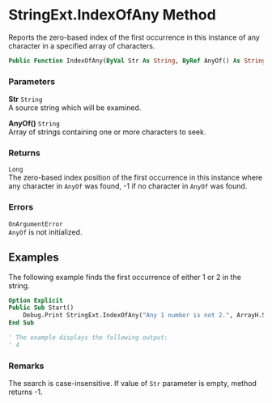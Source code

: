 # StringExt.IndexOfAny Method

Reports the zero-based index of the first occurrence in this instance of any character in a specified array of characters.

```vb
Public Function IndexOfAny(ByVal Str As String, ByRef AnyOf() As String) As Long
```

### Parameters

**Str** `String` <br>
A source string which will be examined.

**AnyOf()** `String` <br>
Array of strings containing one or more characters to seek.

### Returns

`Long` <br>
The zero-based index position of the first occurrence in this instance where any character in `AnyOf` was found, -1 if no character in `AnyOf` was found.

### Errors

`OnArgumentError` <br>
`AnyOf` is not initialized.

## Examples

The following example finds the first occurrence of either 1 or 2 in the string.

```vb
Option Explicit
Public Sub Start()
    Debug.Print StringExt.IndexOfAny("Any 1 number is not 2.", ArrayH.StringArray("1", "2"))
End Sub

' The example displays the following output:
' 4
```

### Remarks

The search is case-insensitive. If value of `Str` parameter is empty, method returns -1.

